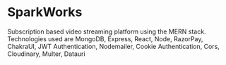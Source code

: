 # SparkWorks
Subscription based video streaming platform using the MERN stack. Technologies used are MongoDB, Express, React, Node, RazorPay, ChakraUI, JWT Authentication, Nodemailer, Cookie Authentication, Cors, Cloudinary, Multer, Datauri
